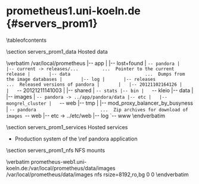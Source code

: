 prometheus1.uni-koeln.de    {#servers_prom1}
========================

\tableofcontents

\section servers_prom1_data Hosted data

\verbatim
/var/local/prometheus
 |-- app
 |   |-- lost+found
 |   `-- pandora
 |       |-- current -> releases/...         ...  Pointer to the current release
 |       |-- data                            ...  Dumps from the image databases
 |       |-- log
 |       |-- releases                        ...  Released versions of pandora
 |       |   |-- 20121102164126
 |       |   `-- 20121211141003
 |       |-- shared
 |       `-- stats
 |-- bin
 |   `-- kleio
 |-- data
 |   |-- images
 |   `-- pandora -> ../app/pandora/data
 |-- etc
 |   |-- mongrel_cluster
 |   `-- web
 |-- tmp
 |   |-- mod_proxy_balancer_by_busyness
 |   `-- pandora                        ...  Zip archives for download of images
 `-- web
     |-- etc -> ../etc/web
     |-- log
     `-- www
\endverbatim

\section servers_prom1_services Hosted services

* Production system of the \ref pandora application

\section servers_prom1_nfs NFS mounts

\verbatim
prometheus-web1.uni-koeln.de:/var/local/prometheus/data/images /var/local/prometheus/data/images nfs rsize=8192,ro,bg 0 0
 \endverbatim

